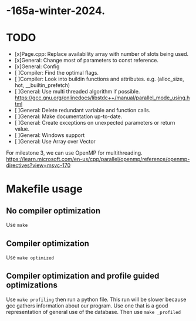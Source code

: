 # -165a-winter-2024.

# TODO
- [x]Page.cpp: Replace availability array with number of slots being used.
- [x]General: Change most of parameters to const reference.
- [x]General: Config
- [ ]Compiler: Find the optimal flags.
- [ ]Compiler: Look into buildin functions and attributes. e.g. (alloc_size, hot, __builtin_prefetch)
- [ ]General: Use multi threaded algorithm if possible. https://gcc.gnu.org/onlinedocs/libstdc++/manual/parallel_mode_using.html
- [ ]General: Delete redundant variable and function calls.
- [ ]General: Make documentation up-to-date.
- [ ]General: Create exceptions on unexpected parameters or return value.
- [ ]General: Windows support
- [ ]General: Use Array over Vector

For milestone 3, we can use OpenMP for multithreading.
https://learn.microsoft.com/en-us/cpp/parallel/openmp/reference/openmp-directives?view=msvc-170

# Makefile usage
## No compiler optimization
Use ```make```

## Compiler optimization
Use ```make optimized```

## Compiler optimization and profile guided optimizations
Use ```make profiling``` then run a python file. This run will be slower because gcc gathers information about our program. Use one that is a good representation of general use of the database.
Then use ```make _profiled```
